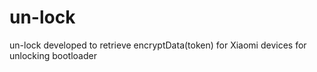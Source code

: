 # un-lock
un-lock developed to retrieve encryptData(token) for Xiaomi devices for unlocking bootloader

